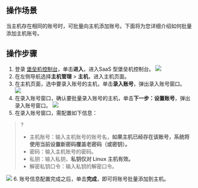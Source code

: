 ## 操作场景
当主机存在相同的账号时，可批量向主机添加账号。下面将为您详细介绍如何批量添加主机账号。
## 操作步骤
1. 登录 [堡垒机控制台](https://console.cloud.tencent.com/dsgc/bh)，单击**进入**，进入SaaS 型堡垒机控制台。
![](https://main.qcloudimg.com/raw/c4d6945d8c76ed1ae7bb8821fde8b41d.png)
2. 在左侧导航选择**主机管理** > **主机**，进入主机页面。
3. 在主机页面，选中要录入账号的主机，单击**录入账号**，弹出录入账号窗口。
![](https://main.qcloudimg.com/raw/647948b3bfbc9f12eba6e34c6b6214d5.png)
4. 在录入账号窗口，确认要批量录入账号的主机，单击**下一步：设置账号**，弹出录入账号窗口。
![](https://main.qcloudimg.com/raw/7062d30608e54ac60bea3ee18f883498.png)
5.	在录入账号窗口，需配置如下信息：
>?
>- 主机账号：输入主机账号的账号名，**如果主机已经存在该账号，系统将使用当前设置新密码覆盖老密码（或密钥）。**
>- 密码：输入主机账号的密码。
>- 私钥：输入私钥，**私钥仅对 Linux 主机有效。**
>- 解密私钥口令：输入私钥的解密口令。
>
![](https://main.qcloudimg.com/raw/5029c64711c0c087a78b83a7179f4e00.png)
6.	账号信息配置完成之后，单击**完成**，即可将账号批量添加到主机。

